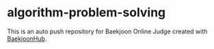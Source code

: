 # algorithm-problem-solving
This is an auto push repository for Baekjoon Online Judge created with [BaekjoonHub](https://github.com/BaekjoonHub/BaekjoonHub).
